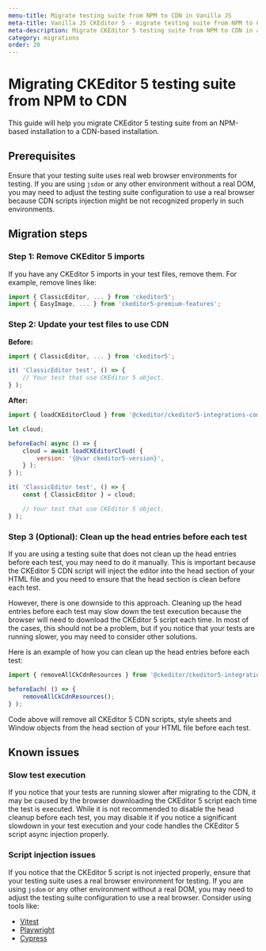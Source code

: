 ```yaml
---
menu-title: Migrate testing suite from NPM to CDN in Vanilla JS
meta-title: Vanilla JS CKEditor 5 - migrate testing suite from NPM to CDN | CKEditor 5 documentation
meta-description: Migrate CKEditor 5 testing suite from NPM to CDN in a few simple steps. Learn how to install CKEditor 5 testing suite in your project using the CDN.
category: migrations
order: 20
---
```


# Migrating CKEditor&nbsp;5 testing suite from NPM to CDN

This guide will help you migrate CKEditor&nbsp;5 testing suite from an NPM-based installation to a CDN-based installation.

## Prerequisites

Ensure that your testing suite uses real web browser environments for testing. If you are using `jsdom` or any other environment without a real DOM, you may need to adjust the testing suite configuration to use a real browser because CDN scripts injection might be not recognized properly in such environments.

## Migration steps

### Step 1: Remove CKEditor&nbsp;5 imports

If you have any CKEditor 5 imports in your test files, remove them. For example, remove lines like:

```javascript
import { ClassicEditor, ... } from 'ckeditor5';
import { EasyImage, ... } from 'ckeditor5-premium-features';
```

### Step 2: Update your test files to use CDN

**Before:**

```javascript
import { ClassicEditor, ... } from 'ckeditor5';

it( 'ClassicEditor test', () => {
	// Your test that use CKEditor 5 object.
} );
```

**After:**

```javascript
import { loadCKEditorCloud } from '@ckeditor/ckeditor5-integrations-common';

let cloud;

beforeEach( async () => {
	cloud = await loadCKEditorCloud( {
		version: '{@var ckeditor5-version}',
	} );
} );

it( 'ClassicEditor test', () => {
	const { ClassicEditor } = cloud;

	// Your test that use CKEditor 5 object.
} );
```

### Step 3 (Optional): Clean up the head entries before each test

If you are using a testing suite that does not clean up the head entries before each test, you may need to do it manually. This is important because the CKEditor&nbsp;5 CDN script will inject the editor into the head section of your HTML file and you need to ensure that the head section is clean before each test.

However, there is one downside to this approach. Cleaning up the head entries before each test may slow down the test execution because the browser will need to download the CKEditor&nbsp;5 script each time. In most of the cases, this should not be a problem, but if you notice that your tests are running slower, you may need to consider other solutions.

Here is an example of how you can clean up the head entries before each test:

```javascript
import { removeAllCkCdnResources } from '@ckeditor/ckeditor5-integrations-common/test-utils';

beforeEach( () => {
	removeAllCkCdnResources();
} );
```

Code above will remove all CKEditor&nbsp;5 CDN scripts, style sheets and Window objects from the head section of your HTML file before each test.

## Known issues

### Slow test execution

If you notice that your tests are running slower after migrating to the CDN, it may be caused by the browser downloading the CKEditor&nbsp;5 script each time the test is executed. While it is not recommended to disable the head cleanup before each test, you may disable it if you notice a significant slowdown in your test execution and your code handles the CKEditor&nbsp;5 script async injection properly.

### Script injection issues

If you notice that the CKEditor&nbsp;5 script is not injected properly, ensure that your testing suite uses a real browser environment for testing. If you are using `jsdom` or any other environment without a real DOM, you may need to adjust the testing suite configuration to use a real browser. Consider using tools like:

* [Vitest](https://vitest.dev/)
* [Playwright](https://playwright.dev/)
* [Cypress](https://www.cypress.io/)
